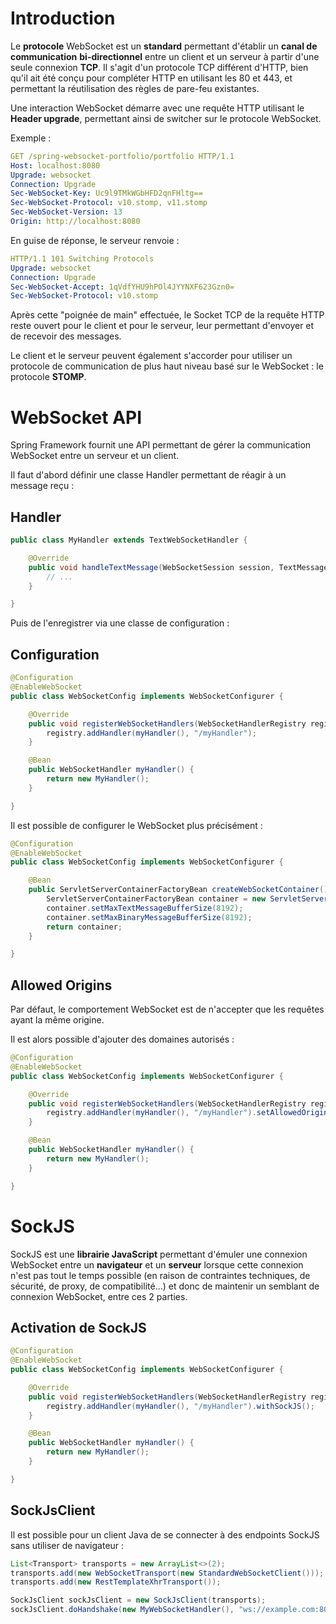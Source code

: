 # Introduction

Le **protocole** WebSocket est un **standard** permettant d'établir un **canal de communication** **bi-directionnel** entre un client et un serveur à partir d'une seule connexion **TCP**. Il s'agit d'un protocole TCP différent d'HTTP, bien qu'il ait été conçu pour compléter HTTP en utilisant les 80 et 443, et permettant la réutilisation des règles de pare-feu existantes.

Une interaction WebSocket démarre avec une requête HTTP utilisant le **Header upgrade**, permettant ainsi de switcher sur le protocole WebSocket.

Exemple :

```yaml
GET /spring-websocket-portfolio/portfolio HTTP/1.1
Host: localhost:8080
Upgrade: websocket 
Connection: Upgrade 
Sec-WebSocket-Key: Uc9l9TMkWGbHFD2qnFHltg==
Sec-WebSocket-Protocol: v10.stomp, v11.stomp
Sec-WebSocket-Version: 13
Origin: http://localhost:8080
```

En guise de réponse, le serveur renvoie :

```yaml
HTTP/1.1 101 Switching Protocols 
Upgrade: websocket
Connection: Upgrade
Sec-WebSocket-Accept: 1qVdfYHU9hPOl4JYYNXF623Gzn0=
Sec-WebSocket-Protocol: v10.stomp
```

Après cette "poignée de main" effectuée, le Socket TCP de la requête HTTP reste ouvert pour le client et pour le serveur, leur permettant d'envoyer et de recevoir des messages.

Le client et le serveur peuvent également s'accorder pour utiliser un protocole de communication de plus haut niveau basé sur le WebSocket : le protocole **STOMP**.

# WebSocket API

Spring Framework fournit une API permettant de gérer la communication WebSocket entre un serveur et un client.

Il faut d'abord définir une classe Handler permettant de réagir à un message reçu :

## Handler

```java
public class MyHandler extends TextWebSocketHandler {

	@Override
	public void handleTextMessage(WebSocketSession session, TextMessage message) {
		// ...
	}

}
```

Puis de l'enregistrer via une classe de configuration :

## Configuration

```java
@Configuration
@EnableWebSocket
public class WebSocketConfig implements WebSocketConfigurer {

	@Override
	public void registerWebSocketHandlers(WebSocketHandlerRegistry registry) {
		registry.addHandler(myHandler(), "/myHandler");
	}

	@Bean
	public WebSocketHandler myHandler() {
		return new MyHandler();
	}

}
```

Il est possible de configurer le WebSocket plus précisément :

```java
@Configuration
@EnableWebSocket
public class WebSocketConfig implements WebSocketConfigurer {

	@Bean
	public ServletServerContainerFactoryBean createWebSocketContainer() {
		ServletServerContainerFactoryBean container = new ServletServerContainerFactoryBean();
		container.setMaxTextMessageBufferSize(8192);
		container.setMaxBinaryMessageBufferSize(8192);
		return container;
	}

}
```

## Allowed Origins

Par défaut, le comportement WebSocket est de n'accepter que les requêtes ayant la même origine.

Il est alors possible d'ajouter des domaines autorisés :

```java
@Configuration
@EnableWebSocket
public class WebSocketConfig implements WebSocketConfigurer {

	@Override
	public void registerWebSocketHandlers(WebSocketHandlerRegistry registry) {
		registry.addHandler(myHandler(), "/myHandler").setAllowedOrigins("https://mydomain.com");
	}

	@Bean
	public WebSocketHandler myHandler() {
		return new MyHandler();
	}

}
```

# SockJS

SockJS est une **librairie JavaScript** permettant d'émuler une connexion WebSocket entre un **navigateur** et un **serveur** lorsque cette connexion n'est pas tout le temps possible (en raison de contraintes techniques, de sécurité, de proxy, de compatibilité...) et donc de maintenir un semblant de connexion WebSocket, entre ces 2 parties.

## Activation de SockJS

```java
@Configuration
@EnableWebSocket
public class WebSocketConfig implements WebSocketConfigurer {

	@Override
	public void registerWebSocketHandlers(WebSocketHandlerRegistry registry) {
		registry.addHandler(myHandler(), "/myHandler").withSockJS();
	}

	@Bean
	public WebSocketHandler myHandler() {
		return new MyHandler();
	}

}
```

## SockJsClient

Il est possible pour un client Java de se connecter à des endpoints SockJS sans utiliser de navigateur :

```java
List<Transport> transports = new ArrayList<>(2);
transports.add(new WebSocketTransport(new StandardWebSocketClient()));
transports.add(new RestTemplateXhrTransport());

SockJsClient sockJsClient = new SockJsClient(transports);
sockJsClient.doHandshake(new MyWebSocketHandler(), "ws://example.com:8080/sockjs");
```

